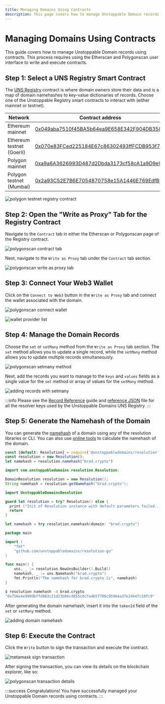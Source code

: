 ```yaml
---
title: Managing Domains Using Contracts
description: This page covers how to manage Unstoppable Domain records using contracts. This process requires using the Etherscan and Polygonscan user interface to write and execute contracts.
---
```


# Managing Domains Using Contracts

This guide covers how to manage Unstoppable Domain records using contracts. This process requires using the Etherscan and Polygonscan user interface to write and execute contracts.

## Step 1: Select a UNS Registry Smart Contract
The [UNS Registry](../../developer-toolkit/smart-contracts/uns-smart-contracts/#unsregistry) contract is where domain owners store their data and is a map of domain namehashes to key-value dictionaries of records. Choose one of the Unstoppable Registry smart contracts to interact with (either mainnet or testnet).

| Network | Contract address |
| - | - |
| Ethereum mainnet | [0x049aba7510f45BA5b64ea9E658E342F904DB358D](https://etherscan.io/address/0x049aba7510f45BA5b64ea9E658E342F904DB358D) |
| Ethereum testnet (Goerli) | [0x070e83FCed225184E67c86302493ffFCDB953f71](https://goerli.etherscan.io/address/0x070e83FCed225184E67c86302493ffFCDB953f71) |
| Polygon mainnet | [0xa9a6A3626993D487d2Dbda3173cf58cA1a9D9e9f](https://polygonscan.com/address/0xa9a6A3626993D487d2Dbda3173cf58cA1a9D9e9f) |
| Polygon testnet (Mumbai) | [0x2a93C52E7B6E7054870758e15A1446E769EdfB93](https://mumbai.polygonscan.com/address/0x2a93C52E7B6E7054870758e15A1446E769EdfB93) |

![polygon testnet registry contract](/images/polygon-testnet-registry-contract.png)

## Step 2: Open the "Write as Proxy" Tab for the Registry Contract

Navigate to the `Contract` tab in either the Etherscan or Polygonscan page of the Registry contract.

![polygonscan contract tab](/images/polygonscan-contract-tab.png)

Next, navigate to the `Write as Proxy` tab under the `Contract` tab section.

![polygonscan write as proxy tab](/images/polygonscan-write-as-proxy-tab.png)

## Step 3: Connect Your Web3 Wallet

Click on the `Connect to Web3` button in the `Write as Proxy` tab and connect the wallet associated with the domain.

![polygonscan connect wallet](/images/polygonscan-connect-wallet.png)

![wallet provider list](/images/wallet-provider-list.png)

## Step 4: Manage the Domain Records

Choose the `set` or `setMany` method from the `Write as Proxy` tab section. The `set` method allows you to update a single record, while the `setMany` method allows you to update multiple records simultaneously.

![polygonscan setmany method](/images/polygonscan-setmany-method.png)

Next, add the records you want to manage to the `keys` and `values` fields as a single value for the `set` method or array of values for the `setMany` method.

![adding records with setmany](/images/adding-records-with-setmany.png)

:::info
Please see the [Record Reference](../../getting-started/domain-registry-essentials/records-reference/) guide and [reference JSON](https://github.com/unstoppabledomains/uns/blob/main/resolver-keys.json) file for all the resolver keys used by the Unstoppable Domains UNS Registry.
:::

## Step 5: Generate the Namehash of the Domain

You can generate the [namehash](../../getting-started/domain-registry-essentials/namehashing/) of a domain using any of the resolution libraries or CLI. You can also use [online tools](https://swolfeyes.github.io/ethereum-namehash-calculator/) to calculate the namehash of the domain.

```javascript JavaScript
const {default: Resolution} = require('@unstoppabledomains/resolution');
const resolution = new Resolution();
let namehash = resolution.namehash("brad.crypto")
```
```java Java
import com.unstoppabledomains.resolution.Resolution;

DomainResolution resolution = new Resolution();
String namehash = resolution.getNamehash("brad.crypto");
```
```swift Swift
import UnstoppableDomainsResolution

guard let resolution = try? Resolution() else {
  print ("Init of Resolution instance with default parameters failed...")
  return
}

let namehash = try resolution.namehash(domain: "brad.crypto")
```
```go Golang
package main

import (
    "fmt"
    "github.com/unstoppabledomains/resolution-go"
)

func main() {
    uns, _ := resolution.NewUnsBuilder().Build()
    namehash, _ := uns.Namehash("brad.crypto")
    fmt.Println("The namehash for brad.crypto is", namehash)
}
```
```bash Resolution CLI
$ resolution namehash -d brad.crypto
"0x756e4e998dbffd803c21d23b06cd855cdc7a4b57706c95964a37e24b47c10fc9"
```

After generating the domain namehash, insert it into the `tokenId` field of the `set` or `setMany` method.

![adding domain namehash](/images/adding-domain-namehash.png)

## Step 6: Execute the Contract

Click the `Write` button to sign the transaction and execute the contract.

![metamask sign transaction](/images/metamask-sign-transaction.png '#display=block;margin-left=auto;margin-right=auto;width=50%;')

After signing the transaction, you can view its details on the blockchain explorer, like so:

![polygonscan transaction details](/images/polygonscan-transaction-details.png '#display=block;margin-left=auto;margin-right=auto;width=50%;')

:::success
Congratulations! You have successfully managed your Unstoppable Domain records using contracts.
:::
